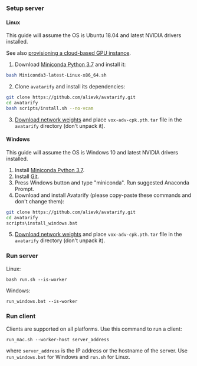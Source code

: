 ### Setup server

#### Linux

This guide will assume the OS is Ubuntu 18.04 and latest NVIDIA drivers installed.

See also [provisioning a cloud-based GPU instance](https://github.com/alievk/avatarify/wiki/Provisioning-a-cloud-based-GPU-instance).

1. Download [Miniconda Python 3.7](https://docs.conda.io/en/latest/miniconda.html#linux-installers) and install it:
```bash
bash Miniconda3-latest-Linux-x86_64.sh
```
2. Clone `avatarify` and install its dependencies:
```bash
git clone https://github.com/alievk/avatarify.git
cd avatarify
bash scripts/install.sh --no-vcam
```
3. [Download network weights](#download-network-weights) and place `vox-adv-cpk.pth.tar` file in the `avatarify` directory (don't unpack it).

#### Windows

This guide will assume the OS is Windows 10 and latest NVIDIA drivers installed.

1. Install [Miniconda Python 3.7](https://docs.conda.io/en/latest/miniconda.html#windows-installers).
2. Install [Git](https://git-scm.com/download/win).
3. Press Windows button and type "miniconda". Run suggested Anaconda Prompt.
4. Download and install Avatarify (please copy-paste these commands and don't change them):
```bash
git clone https://github.com/alievk/avatarify.git
cd avatarify
scripts\install_windows.bat
```
5. [Download network weights](#download-network-weights) and place `vox-adv-cpk.pth.tar` file in the `avatarify` directory (don't unpack it).

### Run server

Linux:
```
bash run.sh --is-worker
```

Windows:
```
run_windows.bat --is-worker
```

### Run client

Clients are supported on all platforms. Use this command to run a client:
```
run_mac.sh --worker-host server_address
```
where `server_address` is the IP address or the hostname of the server. Use `run_windows.bat` for Windows and `run.sh` for Linux.